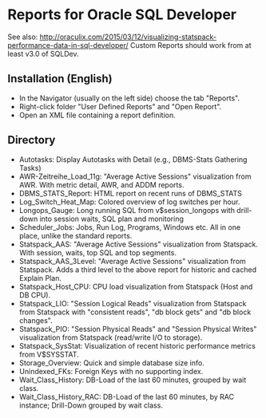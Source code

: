 Reports for Oracle SQL Developer
================================

See also: http://oraculix.com/2015/03/12/visualizing-statspack-performance-data-in-sql-developer/
Custom Reports should work from at least v3.0 of SQLDev.

Installation (English)
----------------------
- In the Navigator (usually on the left side) choose the tab "Reports".
- Right-click folder "User Defined Reports" and "Open Report".
- Open an XML file containing a report definition.


Directory
----------------------
- Autotasks: Display Autotasks with Detail (e.g., DBMS-Stats Gathering Tasks)
- AWR-Zeitreihe_Load_11g: "Average Active Sessions" visualization from AWR. With metric detail, AWR, and ADDM reports.
- DBMS_STATS_Report: HTML report on recent runs of DBMS_STATS
- Log_Switch_Heat_Map: Colored overview of log switches per hour.
- Longops_Gauge: Long running SQL from v$session_longops with drill-down into session waits, SQL plan and monitoring
- Scheduler_Jobs: Jobs, Run Log, Programs, Windows etc. All in one place, unlike the standard reports.
- Statspack_AAS: "Average Active Sessions" visualization from Statspack. With session, waits, top SQL and top segments.
- Statspack_AAS_3Level: "Average Active Sessions" visualization from Statspack. Adds a third level to the above report for historic and cached Explain Plan.
- Statspack_Host_CPU: CPU load visualization from Statspack (Host and DB CPU).
- Statspack_LIO: "Session Logical Reads" visualization from Statspack from Statspack with "consistent reads", "db block gets" and "db block changes".
- Statspack_PIO: "Session Physical Reads" and "Session Physical Writes" visualization from Statspack (read/write I/O to storage).
- Statspack_SysStat: Visualization of recent historic performance metrics from V$SYSSTAT.
- Storage_Overview: Quick and simple database size info.
- Unindexed_FKs: Foreign Keys with no supporting index.
- Wait_Class_History: DB-Load of the last 60 minutes, grouped by wait class.
- Wait_Class_History_RAC: DB-Load of the last 60 minutes, by RAC instance; Drill-Down grouped by wait class.